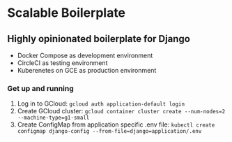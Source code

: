 # Scalable Boilerplate

## Highly opinionated boilerplate for Django

* Docker Compose as development environment
* CircleCI as testing environment
* Kuberenetes on GCE as production environment

### Get up and running
1. Log in to GCloud:
```gcloud auth application-default login```
2. Create GCloud cluster:
```gcloud container cluster create --num-nodes=2 --machine-type=g1-small```
2. Create ConfigMap from application specific .env file:
```kubectl create configmap django-config --from-file=django=application/.env```
